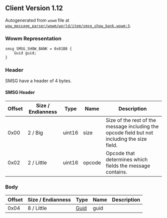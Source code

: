 ## Client Version 1.12

Autogenerated from `wowm` file at [`wow_message_parser/wowm/world/item/smsg_show_bank.wowm:3`](https://github.com/gtker/wow_messages/tree/main/wow_message_parser/wowm/world/item/smsg_show_bank.wowm#L3).

### Wowm Representation
```rust,ignore
smsg SMSG_SHOW_BANK = 0x01B8 {
    Guid guid;
}
```
### Header
SMSG have a header of 4 bytes.

#### SMSG Header
| Offset | Size / Endianness | Type   | Name   | Description |
| ------ | ----------------- | ------ | ------ | ----------- |
| 0x00   | 2 / Big           | uint16 | size   | Size of the rest of the message including the opcode field but not including the size field.|
| 0x02   | 2 / Little        | uint16 | opcode | Opcode that determines which fields the message contains.|
### Body
| Offset | Size / Endianness | Type | Name | Description |
| ------ | ----------------- | ---- | ---- | ----------- |
| 0x04 | 8 / Little | [Guid](../spec/packed-guid.md) | guid |  |
